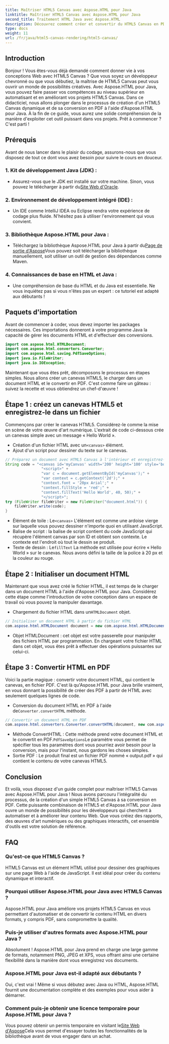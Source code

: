 ```yaml
---
title: Maîtriser HTML5 Canvas avec Aspose.HTML pour Java
linktitle: Maîtriser HTML5 Canvas avec Aspose.HTML pour Java
second_title: Traitement HTML Java avec Aspose.HTML
description: Découvrez comment créer et convertir du HTML5 Canvas en PDF à l'aide d'Aspose.HTML pour Java. Ce guide est parfait pour les développeurs qui cherchent à améliorer leurs projets Web.
type: docs
weight: 11
url: /fr/java/html5-canvas-rendering/html5-canvas/
---
```

## Introduction
Bonjour ! Vous êtes-vous déjà demandé comment donner vie à vos conceptions Web avec HTML5 Canvas ? Que vous soyez un développeur chevronné ou que vous débutiez, la maîtrise de HTML5 Canvas peut vous ouvrir un monde de possibilités créatives. Avec Aspose.HTML pour Java, vous pouvez faire passer vos compétences au niveau supérieur en automatisant et en améliorant vos projets HTML5 Canvas. Dans ce didacticiel, nous allons plonger dans le processus de création d'un HTML5 Canvas dynamique et de sa conversion en PDF à l'aide d'Aspose.HTML pour Java. À la fin de ce guide, vous aurez une solide compréhension de la manière d'exploiter cet outil puissant dans vos projets. Prêt à commencer ? C'est parti !
## Prérequis
Avant de nous lancer dans le plaisir du codage, assurons-nous que vous disposez de tout ce dont vous avez besoin pour suivre le cours en douceur.
### 1. Kit de développement Java (JDK) :
   -  Assurez-vous que le JDK est installé sur votre machine. Sinon, vous pouvez le télécharger à partir du[Site Web d'Oracle](https://www.oracle.com/java/technologies/javase-jdk11-downloads.html).
### 2. Environnement de développement intégré (IDE) :
   - Un IDE comme IntelliJ IDEA ou Eclipse rendra votre expérience de codage plus fluide. N'hésitez pas à utiliser l'environnement qui vous convient.
### 3. Bibliothèque Aspose.HTML pour Java :
   -  Téléchargez la bibliothèque Aspose.HTML pour Java à partir du[Page de sortie d'Aspose](https://releases.aspose.com/html/java/)Vous pouvez soit télécharger la bibliothèque manuellement, soit utiliser un outil de gestion des dépendances comme Maven.
### 4. Connaissances de base en HTML et Java :
   - Une compréhension de base du HTML et du Java est essentielle. Ne vous inquiétez pas si vous n'êtes pas un expert : ce tutoriel est adapté aux débutants !
## Paquets d'importation
Avant de commencer à coder, vous devez importer les packages nécessaires. Ces importations donneront à votre programme Java la capacité de gérer les documents HTML et d'effectuer des conversions.
```java
import com.aspose.html.HTMLDocument;
import com.aspose.html.converters.Converter;
import com.aspose.html.saving.PdfSaveOptions;
import java.io.FileWriter;
import java.io.IOException;
```
Maintenant que vous êtes prêt, décomposons le processus en étapes simples. Nous allons créer un canevas HTML5, le charger dans un document HTML et le convertir en PDF. C'est comme faire un gâteau : suivez la recette et vous obtiendrez un chef-d'œuvre !
## Étape 1 : créez un canevas HTML5 et enregistrez-le dans un fichier
Commençons par créer le canevas HTML5. Considérez-le comme la mise en scène de votre œuvre d'art numérique. L'extrait de code ci-dessous crée un canevas simple avec un message « Hello World ».

-  Création d'un fichier HTML avec un`<canvas>` élément.
- Ajout d'un script pour dessiner du texte sur le canevas.
```java
// Préparez un document avec HTML5 Canvas à l'intérieur et enregistrez-le dans le fichier « document.html »
String code = "<canvas id='myCanvas' width='200' height='100' style='border:1px solid #d3d3d3;'></canvas>" +
				"<script>" +
				"var c = document.getElementById('myCanvas');" +
				"var context = c.getContext('2d');" +
				"context.font = '20px Arial';" +
				"context.fillStyle = 'red';" +
				"context.fillText('Hello World', 40, 50);" +
				"</script>";
try (FileWriter fileWriter = new FileWriter("document.html")) {
    fileWriter.write(code);
}
```

-  Élément de toile : Le`<canvas>` L'élément est comme une ardoise vierge sur laquelle vous pouvez dessiner n'importe quoi en utilisant JavaScript.
- Balise de script : la balise de script contient du code JavaScript qui récupère l'élément canvas par son ID et obtient son contexte. Le contexte est l'endroit où tout le dessin se produit.
-  Texte de dessin : Le`fillText` La méthode est utilisée pour écrire « Hello World » sur le canevas. Nous avons défini la taille de la police à 20 px et la couleur au rouge.
## Étape 2 : Initialiser un document HTML
Maintenant que vous avez créé le fichier HTML, il est temps de le charger dans un document HTML à l'aide d'Aspose.HTML pour Java. Considérez cette étape comme l'introduction de votre conception dans un espace de travail où vous pouvez la manipuler davantage.

-  Chargement du fichier HTML dans un`HTMLDocument` objet.
```java
// Initialiser un document HTML à partir du fichier HTML
com.aspose.html.HTMLDocument document = new com.aspose.html.HTMLDocument("document.html");
```

- Objet HTMLDocument : cet objet est votre passerelle pour manipuler des fichiers HTML par programmation. En chargeant votre fichier HTML dans cet objet, vous êtes prêt à effectuer des opérations puissantes sur celui-ci.
## Étape 3 : Convertir HTML en PDF
Voici la partie magique : convertir votre document HTML, qui contient le canevas, en fichier PDF. C'est là qu'Aspose.HTML pour Java brille vraiment, en vous donnant la possibilité de créer des PDF à partir de HTML avec seulement quelques lignes de code.

-  Conversion du document HTML en PDF à l'aide de`Converter.convertHTML` méthode.
```java
// Convertir un document HTML en PDF
com.aspose.html.converters.Converter.convertHTML(document, new com.aspose.html.saving.PdfSaveOptions(), "output.pdf");
```

-  Méthode ConvertHTML : Cette méthode prend votre document HTML et le convertit en PDF.`PdfSaveOptions`Le paramètre vous permet de spécifier tous les paramètres dont vous pourriez avoir besoin pour la conversion, mais pour l'instant, nous gardons les choses simples.
- Sortie PDF : Le produit final est un fichier PDF nommé « output.pdf » qui contient le contenu de votre canevas HTML5.

## Conclusion
Et voilà, vous disposez d'un guide complet pour maîtriser HTML5 Canvas avec Aspose.HTML pour Java ! Nous avons parcouru l'intégralité du processus, de la création d'un simple HTML5 Canvas à sa conversion en PDF. Cette puissante combinaison de HTML5 et d'Aspose.HTML pour Java ouvre un monde de possibilités pour les développeurs qui cherchent à automatiser et à améliorer leur contenu Web. Que vous créiez des rapports, des œuvres d'art numériques ou des graphiques interactifs, cet ensemble d'outils est votre solution de référence.
## FAQ
### Qu'est-ce que HTML5 Canvas ?
HTML5 Canvas est un élément HTML utilisé pour dessiner des graphiques sur une page Web à l'aide de JavaScript. Il est idéal pour créer du contenu dynamique et interactif.
### Pourquoi utiliser Aspose.HTML pour Java avec HTML5 Canvas ?
Aspose.HTML pour Java améliore vos projets HTML5 Canvas en vous permettant d'automatiser et de convertir le contenu HTML en divers formats, y compris PDF, sans compromettre la qualité.
### Puis-je utiliser d'autres formats avec Aspose.HTML pour Java ?
Absolument ! Aspose.HTML pour Java prend en charge une large gamme de formats, notamment PNG, JPEG et XPS, vous offrant ainsi une certaine flexibilité dans la manière dont vous enregistrez vos documents.
### Aspose.HTML pour Java est-il adapté aux débutants ?
Oui, c'est vrai ! Même si vous débutez avec Java ou HTML, Aspose.HTML fournit une documentation complète et des exemples pour vous aider à démarrer.
### Comment puis-je obtenir une licence temporaire pour Aspose.HTML pour Java ?
 Vous pouvez obtenir un permis temporaire en visitant le[Site Web d'Aspose](https://purchase.aspose.com/temporary-license/)Cela vous permet d'essayer toutes les fonctionnalités de la bibliothèque avant de vous engager dans un achat.